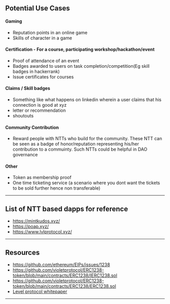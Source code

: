 ## Potential Use Cases

#### Gaming
- Reputation points in an online game
- Skills of character in a game

#### Certification - For a course, participating workshop/hackathon/event
- Proof of attendance of an event
- Badges awarded to users on task completion/competition(Eg skill badges in hackerrank)
- Issue certificates for courses

#### Claims / Skill badges
- Something like what happens on linkedin wherein a user claims that his connection is good at xyz
- letter or recommendation
- shoutouts

#### Community Contribution
- Reward people with NTTs who build for the community. These NTT can be seen as a badge of honor/reputation representing his/her contribution to a commuinty. Such NTTs could be helpful in DAO governance

#### Other
- Token as membership proof
- One time ticketing service (a scenario where you dont want the tickets to be sold further hence non transferable)

---


## List of NTT based dapps for reference

- https://mintkudos.xyz/
- https://poap.xyz/
- https://www.lvlprotocol.xyz/

---

## Resources

- https://github.com/ethereum/EIPs/issues/1238
- https://github.com/violetprotocol/ERC1238-token/blob/main/contracts/ERC1238/IERC1238.sol
- https://github.com/violetprotocol/ERC1238-token/blob/main/contracts/ERC1238/ERC1238.sol
- [Level protocol whitepaper](https://docs.google.com/document/d/1mv4vfrYRBwc8nI7jGBoqDITV-desH_UhFNA3UW8dUnw/edit)


---
